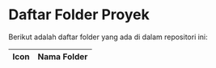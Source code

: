 # Daftar Folder Proyek

Berikut adalah daftar folder yang ada di dalam repositori ini:

| Icon | Nama Folder |
|------|-------------|
<!-- FOLDER_LIST_PLACEHOLDER -->

